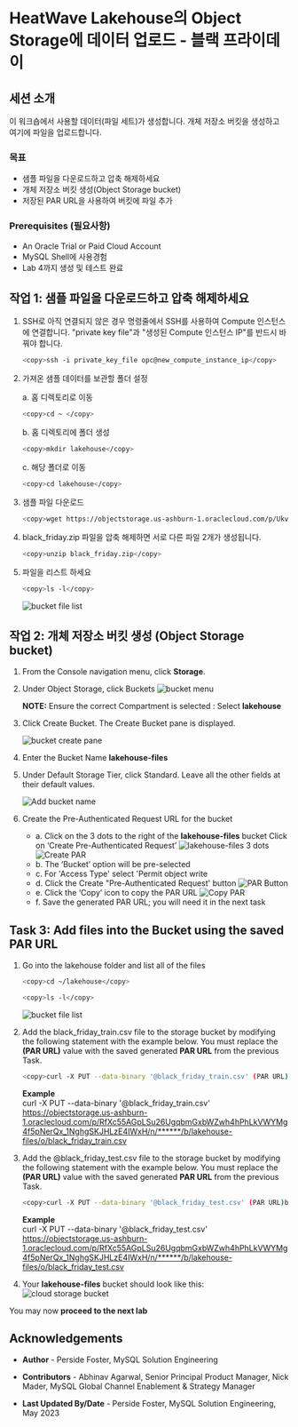 # HeatWave Lakehouse의 Object Storage에 데이터 업로드 - 블랙 프라이데이

## 세션 소개

이 워크숍에서 사용할 데이터(파일 세트)가 생성합니다. 개체 저장소 버킷을 생성하고 여기에 파일을 업로드합니다.

### 목표

- 샘플 파일을 다운로드하고 압축 해제하세요
- 개체 저장소 버킷 생성(Object Storage bucket)
- 저장된 PAR URL을 사용하여 버킷에 파일 추가

### Prerequisites (필요사항)

- An Oracle Trial or Paid Cloud Account
- MySQL Shell에 사용경험
- Lab 4까지 생성 및 테스트 완료

## 작업 1: 샘플 파일을 다운로드하고 압축 해제하세요

1. SSH로 아직 연결되지 않은 경우 명령줄에서 SSH를 사용하여 Compute 인스턴스에 연결합니다. "private key file"과 "생성된 Compute 인스턴스 IP"를 반드시 바꿔야 합니다.

     ```bash
    <copy>ssh -i private_key_file opc@new_compute_instance_ip</copy>
     ```

2. 가져온 샘플 데이터를 보관할 폴더 설정

    a. 홈 디렉토리로 이동

    ```bash
    <copy>cd ~ </copy>
     ```

    b. 홈 디렉토리에 폴더 생성

    ```bash
    <copy>mkdir lakehouse</copy>
     ```

    c. 해당 폴더로 이동

    ```bash
    <copy>cd lakehouse</copy>
     ```

3. 샘플 파일 다운로드

    ```bash
    <copy>wget https://objectstorage.us-ashburn-1.oraclecloud.com/p/Ukv1g5qyvJK6asGvVoksGkUDIu8KaoVfmbhBzpmbRahXu7a2EmaVTJev2a-lHvUa/n/mysqlpm/b/mysql_customer_orders/o/black_friday.zip</copy>
     ```

4. black_friday.zip 파일을 압축 해제하면 서로 다른 파일 2개가 생성됩니다.

    ```bash
    <copy>unzip black_friday.zip</copy>
     ```

5. 파일을 리스트 하세요

    ```bash
    <copy>ls -l</copy>
    ```

    ![bucket file list](./images/datafiles-list.png "datafiles list")

## 작업 2: 개체 저장소 버킷 생성 (Object Storage bucket)

1. From the Console navigation menu, click **Storage**.
2. Under Object Storage, click Buckets
    ![bucket menu](./images/cloud-storage-menu.png "cloud storage menu")

    **NOTE:** Ensure the correct Compartment is selected : Select **lakehouse**

3. Click Create Bucket. The Create Bucket pane is displayed.

    ![bucket create pane](./images/cloud-storage-bucket.png "cloud storage bucket")

4. Enter the Bucket Name **lakehouse-files**
5. Under Default Storage Tier, click Standard. Leave all the other fields at their default values.

    ![Add bucket name](./images/create-lakehous-bucket.png "create bucket")

6. Create the  Pre-Authenticated Request URL for the bucket
     - a. Click on the 3 dots to the right of the **lakehouse-files** bucket  Click on ‘Create Pre-Authenticated Request’
        ![lakehouse-files 3 dots](./images/create-lakehous-bucket-par-dots.png "bucket par dots")
        ![Create PAR](./images/create-lakehous-bucket-par-load.png "bucket par load")
     - b. The ‘Bucket’ option will be pre-selected
     - c. For 'Access Type' select 'Permit object write
     - d. Click the Create "Pre-Authenticated Request' button
        ![PAR Button](./images/create-lakehous-bucket-par-load-button.png " bucket par load button")
     - e. Click the ‘Copy’ icon to copy the PAR URL
        ![Copy PAR](./images/create-lakehous-bucket-par-copy-load.png "bucket par load copy")
     - f. Save the generated PAR URL; you will need it in the next task

## Task 3: Add files into  the Bucket using the saved PAR URL

1. Go into the lakehouse folder and list all of the files

    ```bash
    <copy>cd ~/lakehouse</copy>
    ```

    ```bash
    <copy>ls -l</copy>
    ```

    ![bucket file list](./images/datafiles-list.png "datafiles list")

2. Add the black\_friday\_train.csv file to the storage bucket by modifying the following statement with the example below. You must replace the **(PAR URL)** value with the saved generated **PAR URL** from the previous Task.

    ```bash
    <copy>curl -X PUT --data-binary '@black_friday_train.csv' (PAR URL)black_friday_train.csv</copy>
     ```

     **Example**  
     curl -X PUT --data-binary '@black\_friday\_train.csv' https://objectstorage.us-ashburn-1.oraclecloud.com/p/RfXc55AGpLSu26UgqbmGxbWZwh4hPhLkVWYMg4f5pNerQx_1NghgSKJHLzE4IWxH/n/******/b/lakehouse-files/o/black_friday_train.csv

3. Add the @black\_friday\_test.csv file to the storage bucket by modifying the following statement with the example below. You must replace the **(PAR URL)** value with the saved generated **PAR URL** from the previous Task.

    ```bash
    <copy>curl -X PUT --data-binary '@black_friday_test.csv' (PAR URL)black_friday_test.csv</copy>
     ```

     **Example**  
     curl -X PUT --data-binary '@black\_friday\_test.csv' https://objectstorage.us-ashburn-1.oraclecloud.com/p/RfXc55AGpLSu26UgqbmGxbWZwh4hPhLkVWYMg4f5pNerQx_1NghgSKJHLzE4IWxH/n/******/b/lakehouse-files/o/black_friday_test.csv

4. Your **lakehouse-files** bucket should look like this:
    ![cloud storage bucket](./images/lakehouse-bucket.png "lakehouse bucket")

You may now **proceed to the next lab**

## Acknowledgements

- **Author** - Perside Foster, MySQL Solution Engineering

- **Contributors** - Abhinav Agarwal, Senior Principal Product Manager, Nick Mader, MySQL Global Channel Enablement & Strategy Manager
- **Last Updated By/Date** - Perside Foster, MySQL Solution Engineering, May 2023
